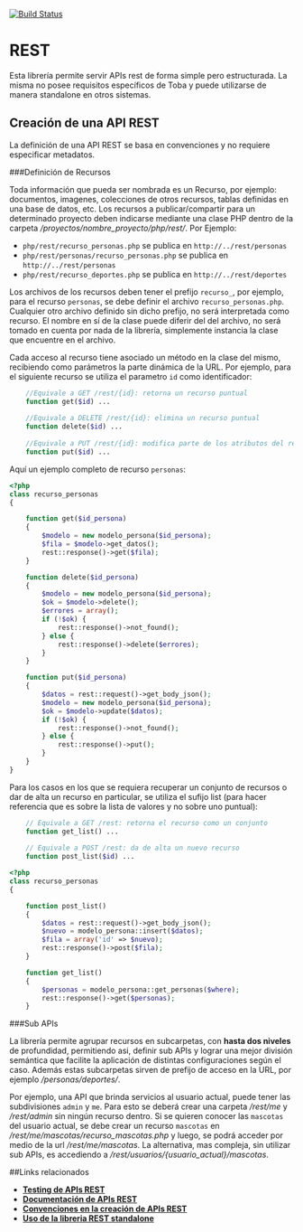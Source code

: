 
[![Build Status](https://travis-ci.org/SIU-Toba/rest.svg?branch=master)](https://travis-ci.org/SIU-Toba/rest)

# REST

Esta librería permite servir APIs rest de forma simple pero estructurada. La misma no posee requisitos específicos de Toba y puede utilizarse de manera standalone en otros sistemas.

## Creación de una API REST

La definición de una API REST se basa en convenciones y no requiere especificar metadatos.

###Definición de Recursos

Toda información que pueda ser nombrada es un Recurso, por ejemplo: documentos, imagenes, colecciones de otros recursos, tablas definidas en una base de datos, etc.
Los recursos a publicar/compartir para un determinado proyecto deben indicarse mediante una clase PHP dentro de la carpeta _/proyectos/nombre_proyecto/php/rest/_. Por Ejemplo:

* `php/rest/recurso_personas.php` se publica en  `http://../rest/personas`
* `php/rest/personas/recurso_personas.php` se publica en `http://../rest/personas`
* `php/rest/recurso_deportes.php` se publica en `http://../rest/deportes`

Los archivos de los recursos deben tener el prefijo `recurso_`, por ejemplo, para el recurso `personas`, se debe definir el archivo `recurso_personas.php`. Cualquier otro archivo definido sin dicho prefijo, no será interpretada como recurso. El nombre en sí de la clase puede diferir del del archivo, no será tomado en cuenta por nada de la librería, simplemente instancia la clase que encuentre en el archivo.

Cada acceso al recurso tiene asociado un método en la clase del mismo, recibiendo como parámetros la parte dinámica de la URL. Por ejemplo, para el siguiente recurso se utiliza el parametro `id` como identificador:
```  php
    //Equivale a GET /rest/{id}: retorna un recurso puntual
    function get($id) ...
    
    //Equivale a DELETE /rest/{id}: elimina un recurso puntual
    function delete($id) ...
    
    //Equivale a PUT /rest/{id}: modifica parte de los atributos del recuso 
    function put($id) ...    
```    

Aquí un ejemplo completo de recurso `personas`:

``` php
<?php
class recurso_personas
{

    function get($id_persona)
    {
        $modelo = new modelo_persona($id_persona);
        $fila = $modelo->get_datos();
        rest::response()->get($fila);        
    }

    function delete($id_persona)
    {
        $modelo = new modelo_persona($id_persona);
        $ok = $modelo->delete();
        $errores = array();
        if (!$ok) {
            rest::response()->not_found();
        } else {
            rest::response()->delete($errores);
        }
    }

    function put($id_persona)
    {
        $datos = rest::request()->get_body_json();
        $modelo = new modelo_persona($id_persona);
        $ok = $modelo->update($datos);
        if (!$ok) {
            rest::response()->not_found();
        } else {
            rest::response()->put();
        }
    }
}
```
Para los casos en los que se requiera recuperar un conjunto de recursos o dar de alta un recurso en particular, se utiliza el sufijo list (para hacer referencia que es sobre la lista de valores y no sobre uno puntual):

``` php
    // Equivale a GET /rest: retorna el recurso como un conjunto
    function get_list() ...
    
    // Equivale a POST /rest: da de alta un nuevo recurso
    function post_list($id) ...
```

``` php
<?php
class recurso_personas
{

    function post_list()
    {
        $datos = rest::request()->get_body_json();
        $nuevo = modelo_persona::insert($datos);
        $fila = array('id' => $nuevo);
        rest::response()->post($fila);
    }

    function get_list()
    {
        $personas = modelo_persona::get_personas($where);
        rest::response()->get($personas);
    }
```
###Sub APIs

La librería permite agrupar recursos en subcarpetas, con **hasta dos niveles** de profundidad, permitiendo asi, definir sub APIs y lograr una mejor división semántica que facilite la aplicación de distintas configuraciones según el caso. Además estas subcarpetas sirven de prefijo de acceso en la URL, por ejemplo _/personas/deportes/_. 

Por ejemplo, una API que brinda servicios al usuario actual, puede tener las subdivisiones `admin` y `me`. Para esto se deberá crear una carpeta _/rest/me_ y _/rest/admin_ sin ningún recurso dentro. Si se quieren conocer las `mascotas` del usuario actual, se debe crear un recurso `mascotas` en _/rest/me/mascotas/recurso_mascotas.php_ y luego, se podrá acceder por medio de la url _/rest/me/mascotas_. La alternativa, mas compleja, sin utilizar sub APIs, es accediendo a _/rest/usuarios/{usuario_actual}/mascotas_.

##Links relacionados
* [**Testing de APIs REST**](https://github.com/SIU-Toba/rest/wiki/Testing-de-APIs-REST)
* [**Documentación de APIs REST**](https://github.com/SIU-Toba/rest/wiki/Documentaci%C3%B3n-de-APIs-REST)
* [**Convenciones en la creación de APIs REST**](https://github.com/SIU-Toba/rest/wiki/Convenciones-en-la-creaci%C3%B3n-de-APIs-REST)
* [**Uso de la libreria REST standalone**](https://github.com/SIU-Toba/rest/wiki/Uso-de-la-libreria-REST-standalone)
